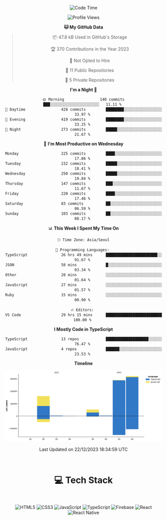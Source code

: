 <div align="center">

  <!--START_SECTION:waka-->
![Code Time](http://img.shields.io/badge/Code%20Time-303%20hrs%2044%20mins-blue)

![Profile Views](http://img.shields.io/badge/Profile%20Views-1-blue)

**🐱 My GitHub Data** 

> 📦 47.8 kB Used in GitHub's Storage 
 > 
> 🏆 370 Contributions in the Year 2023
 > 
> 🚫 Not Opted to Hire
 > 
> 📜 11 Public Repositories 
 > 
> 🔑 5 Private Repositories 
 > 
**I'm a Night 🦉** 

```text
🌞 Morning                140 commits         ███░░░░░░░░░░░░░░░░░░░░░░   11.11 % 
🌆 Daytime                428 commits         ████████░░░░░░░░░░░░░░░░░   33.97 % 
🌃 Evening                419 commits         ████████░░░░░░░░░░░░░░░░░   33.25 % 
🌙 Night                  273 commits         █████░░░░░░░░░░░░░░░░░░░░   21.67 % 
```
📅 **I'm Most Productive on Wednesday** 

```text
Monday                   225 commits         ████░░░░░░░░░░░░░░░░░░░░░   17.86 % 
Tuesday                  232 commits         █████░░░░░░░░░░░░░░░░░░░░   18.41 % 
Wednesday                250 commits         █████░░░░░░░░░░░░░░░░░░░░   19.84 % 
Thursday                 147 commits         ███░░░░░░░░░░░░░░░░░░░░░░   11.67 % 
Friday                   220 commits         ████░░░░░░░░░░░░░░░░░░░░░   17.46 % 
Saturday                 83 commits          ██░░░░░░░░░░░░░░░░░░░░░░░   06.59 % 
Sunday                   103 commits         ██░░░░░░░░░░░░░░░░░░░░░░░   08.17 % 
```


📊 **This Week I Spent My Time On** 

```text
🕑︎ Time Zone: Asia/Seoul

💬 Programming Languages: 
TypeScript               26 hrs 49 mins      ███████████████████████░░   91.67 % 
JSON                     58 mins             █░░░░░░░░░░░░░░░░░░░░░░░░   03.34 % 
Other                    28 mins             ░░░░░░░░░░░░░░░░░░░░░░░░░   01.64 % 
JavaScript               27 mins             ░░░░░░░░░░░░░░░░░░░░░░░░░   01.57 % 
Ruby                     15 mins             ░░░░░░░░░░░░░░░░░░░░░░░░░   00.90 % 

🔥 Editors: 
VS Code                  29 hrs 15 mins      █████████████████████████   100.00 % 
```

**I Mostly Code in TypeScript** 

```text
TypeScript               13 repos            ███████████████████░░░░░░   76.47 % 
JavaScript               4 repos             ██████░░░░░░░░░░░░░░░░░░░   23.53 % 
```



**Timeline**

![Lines of Code chart](https://raw.githubusercontent.com/SONGDAM/SONGDAM/master/assets/bar_graph.png)


 Last Updated on 22/12/2023 18:34:59 UTC
<!--END_SECTION:waka-->

  
 <br>
  
# 💻 Tech Stack
  
</div>

</br>

<div align="center">

   ![HTML5](https://img.shields.io/badge/html5-%23E34F26.svg?style=for-the-badge&logo=html5&logoColor=white) ![CSS3](https://img.shields.io/badge/css3-%231572B6.svg?style=for-the-badge&logo=css3&logoColor=white) ![JavaScript](https://img.shields.io/badge/javascript-%23323330.svg?style=for-the-badge&logo=javascript&logoColor=%23F7DF1E) 
 ![TypeScript](https://img.shields.io/badge/typescript-%23007ACC.svg?style=for-the-badge&logo=typescript&logoColor=white)
  ![Firebase](https://img.shields.io/badge/firebase-%23039BE5.svg?style=for-the-badge&logo=firebase) 
 ![React](https://img.shields.io/badge/react-%2320232a.svg?style=for-the-badge&logo=react&logoColor=%2361DAFB) ![React Native](https://img.shields.io/badge/react_native-%2320232a.svg?style=for-the-badge&logo=react&logoColor=%2361DAFB) 

 
</div>
